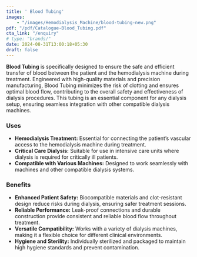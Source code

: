 ```yaml
---
title: ' Blood Tubing'
images: 
    - "/images/Hemodialysis_Machine/blood-tubing-new.png"
pdf: "/pdf/Catalogue-Blood_Tubing.pdf"
cta_link: "/enquiry"
# type: "brands/"
date: 2024-08-31T13:00:18+05:30
draft: false
---
```


<!-- ### Product Description -->

**Blood Tubing** is specifically designed to ensure the safe and efficient transfer of blood between the patient and the hemodialysis machine during treatment. Engineered with high-quality materials and precision manufacturing,  Blood Tubing minimizes the risk of clotting and ensures optimal blood flow, contributing to the overall safety and effectiveness of dialysis procedures. This tubing is an essential component for any dialysis setup, ensuring seamless integration with  other compatible dialysis machines.

<!-- ### Key Features

- **High-Quality Materials:** Made from biocompatible materials that reduce the risk of allergic reactions and ensure patient safety.
- **Clot-Resistant Design:** Features a smooth inner surface that minimizes the risk of clot formation, ensuring consistent blood flow.
- **Leak-Proof Connections:** Precision-engineered connectors provide secure, leak-free connections with dialysis machines.
- **Customizable Configurations:** Available in various lengths and configurations to suit different patient needs and dialysis setups.
- **Sterile Packaging:** Each tubing set is sterilized and individually packed to maintain hygiene and prevent contamination. -->

### Uses

- **Hemodialysis Treatment:** Essential for connecting the patient’s vascular access to the hemodialysis machine during treatment.
- **Critical Care Dialysis:** Suitable for use in intensive care units where dialysis is required for critically ill patients.
- **Compatible with Various Machines:** Designed to work seamlessly with  machines and other compatible dialysis systems.

<!-- ### Who Needs This Product?

- **Dialysis Centers:** Facilities requiring reliable, high-quality blood tubing for use in daily dialysis treatments.
- **Hospitals:** Medical centers with dialysis units needing safe and effective tubing for their hemodialysis procedures.
- **Home Dialysis Programs:** Programs that supply patients with blood tubing for safe and effective dialysis treatments at home. -->

### Benefits

- **Enhanced Patient Safety:** Biocompatible materials and clot-resistant design reduce risks during dialysis, ensuring safer treatment sessions.
- **Reliable Performance:** Leak-proof connections and durable construction provide consistent and reliable blood flow throughout treatment.
- **Versatile Compatibility:** Works with a variety of dialysis machines, making it a flexible choice for different clinical environments.
- **Hygiene and Sterility:** Individually sterilized and packaged to maintain high hygiene standards and prevent contamination.
